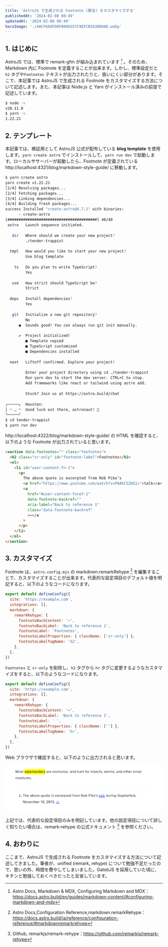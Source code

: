 ```yaml
---
title: 'AstroJS で生成される Footnote (脚注) をカスタマイズする'
publishedAt: '2024-02-08 08:49'
updatedAt: '2024-02-08 08:49'
heroImage: './4ACF660FD0F8006557C9EFCB1630D0AD.webp'
---
```


## 1. はじめに

AstroJS では、標準で remark-gfm が組み込まれています [^3] 。そのため、Markdown 内に Footnote を定義することが出来ます。しかし、標準設定だと `h2` タグや`Footnotes` テキストが出力されたりと、扱いにくい部分があります。そこで、本記事では AstroJS で生成される Footnote をカスタマイズする方法について記述します。また、本記事は Node.js と Yarn がインストール済みの前提で記述しています。

[^3]: Astro Docs, Markdown & MDX, Configuring Markdown and MDX：https://docs.astro.build/en/guides/markdown-content/#configuring-markdown-and-mdx

```bash
$ node -v
v20.11.0
$ yarn -v
1.22.21
```

## 2. テンプレート

本記事では、検証用として AstroJS 公式が配布している **blog template** を使用します。`yarn create astro` でインストールして、`yarn run dev` で起動します。ローカルササーバーが起動したら、Footnote が定義されている http://localhost:4321/blog/markdown-style-guide/ に移動します。

```bash
$ yarn create astro
yarn create v1.22.21
[1/4] Resolving packages...
[2/4] Fetching packages...
[3/4] Linking dependencies...
[4/4] Building fresh packages...
success Installed "create-astro@4.7.2" with binaries:
      - create-astro
[########################################] 40/40
 astro   Launch sequence initiated.

   dir   Where should we create your new project?
         ./tender-trappist

  tmpl   How would you like to start your new project?
         Use blog template

    ts   Do you plan to write TypeScript?
         Yes

   use   How strict should TypeScript be?
         Strict

  deps   Install dependencies?
         Yes

   git   Initialize a new git repository?
         No
      ◼  Sounds good! You can always run git init manually.

      ✔  Project initialized!
         ■ Template copied
         ■ TypeScript customized
         ■ Dependencies installed

  next   Liftoff confirmed. Explore your project!

         Enter your project directory using cd ./tender-trappist
         Run yarn dev to start the dev server. CTRL+C to stop.
         Add frameworks like react or tailwind using astro add.

         Stuck? Join us at https://astro.build/chat

╭─────╮  Houston:
│ ◠ ◡ ◠  Good luck out there, astronaut! 🚀
╰─────╯
$ cd tender-trappist
$ yarn run dev
```

http://localhost:4322/blog/markdown-style-guide/ の HTML を確認すると、以下のような Footnote が出力されていると思います。

```html
<section data-footnotes="" class="footnotes">
  <h2 class="sr-only" id="footnote-label">Footnotes</h2>
  <ol>
    <li id="user-content-fn-1">
      <p>
        The above quote is excerpted from Rob Pike’s
        <a href="https://www.youtube.com/watch?v=PAAkCSZUG1c">talk</a> during Gopherfest, November 18, 2015.
        <a
          href="#user-content-fnref-1"
          data-footnote-backref=""
          aria-label="Back to reference 1"
          class="data-footnote-backref"
          >↩</a
        >
      </p>
    </li>
  </ol>
</section>
```

## 3. カスタマイズ

Footnote は、`astro.config.mjs` の markdown.remarkRehype [^1] を編集することで、カスタマイズすることが出来ます。代表的な設定項目のデフォルト値を明記すると、以下のようなコードになります。

[^1]: Astro Docs,Configuration Reference,markdown.remarkRehype：https://docs.astro.build/ja/reference/configuration-reference/#markdownremarkrehype

```js title="astro.config.mjs" {4-12}
export default defineConfig({
  site: 'https://example.com',
  integrations: [],
  markdown: {
    remarkRehype: {
      footnoteBackContent: '↩',
      footnoteBackLabel: 'Back to reference 1',
      footnoteLabel: 'Footnotes',
      footnoteLabelProperties: { className: ['sr-only'] },
      footnoteLabelTagName: 'h2',
    },
  },
})
```

`Footnotes` と `sr-only` を削除し、`h2` タグから `hr` タグに変更するようなカスタマイズをすると、以下のようなコードになります。

```js title="astro.config.mjs" {8-10}
export default defineConfig({
  site: 'https://example.com',
  integrations: [],
  markdown: {
    remarkRehype: {
      footnoteBackContent: '↩',
      footnoteBackLabel: 'Back to reference 1',
      footnoteLabel: ' ',
      footnoteLabelProperties: { className: [''] },
      footnoteLabelTagName: 'hr',
    },
  },
})
```

Web ブラウザで確認すると、以下のように出力されると思います。

![](95242AA2B4436631DAF411407BEAF4F4.png)

上記では、代表的な設定項目のみを明記しています。他の設定項目について詳しく知りたい場合は、remark-rehype の公式ドキュメント [^2] を参照ください。

[^2]: Github, remarkjs/remark-rehype：https://github.com/remarkjs/remark-rehype

## 4. おわりに

ここまで、AstroJS で生成される Footnote をカスタマイズする方法について記述してきました。筆者が、unified (remark, rehype) について勉強不足だったので、思いの外、時間を費やしてしまいました。GatsbJS を採用していた頃に、キチンと勉強しておくべきだったと反省しています。
